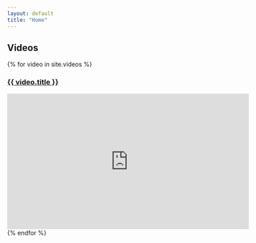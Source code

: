 ```yaml
---
layout: default
title: "Home"
---
```


<h2>Videos</h2>
<div class="videos">
    {% for video in site.videos %}
        <div class="video">
            <h3><a href="{{ video.url | relative_url }}">{{ video.title }}</a></h3>
            <iframe width="560" height="315" src="https://img.youtube.com/vi/{{ vidoe.youtube_video_url }}/maxresdefault.jpg" frameborder="0" allowfullscreen></iframe>
        </div>
    {% endfor %}
</div>
